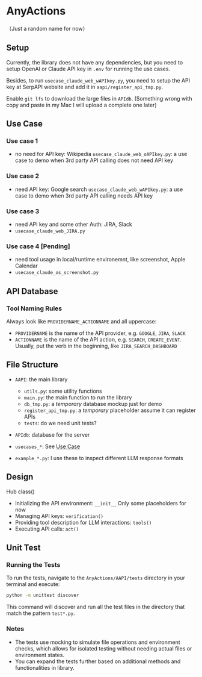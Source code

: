 # AnyActions
（Just a random name for now）

## Setup
Currently, the library does not have any dependencies, but you need to setup OpenAI or Claude API key in `.env` for running the use cases.

Besides, to run `usecase_claude_web_wAPIkey.py`, you need to setup the API key at SerpAPI website and add it in `aapi/register_api_tmp.py`.

Enable `git lfs` to download the large files in `APIdb`. (Something wrong with copy and paste in my Mac I will upload a complete one later)


## Use Case

### Use case 1
- no need for API key: Wikipedia
`usecase_claude_web_oAPIkey.py`: a use case to demo when 3rd party API calling does not need API key

### Use case 2
- need API key: Google search
`usecase_claude_web_wAPIkey.py`: a use case to demo when 3rd party API calling needs API key
  
### Use case 3 
- need API key and some other Auth: JIRA, Slack
- `usecase_claude_web_JIRA.py`

### Use case 4 [Pending]
- need tool usage in local/runtime environemnt, like screenshot, Apple Calendar
- `usecase_claude_os_screenshot.py`


## API Database

### Tool Naming Rules
Always look like `PROVIDERNAME_ACTIONNAME` and all uppercase:
- `PROVIDERNAME` is the name of the API provider, e.g. `GOOGLE`, `JIRA`, `SLACK`
- `ACTIONNAME` is the name of the API action, e.g. `SEARCH`, `CREATE_EVENT`. Usually, put the verb in the beginning, like `JIRA_SEARCH_DASHBOARD`


## File Structure

- `AAPI`: the main library
  - `utils.py`: some utility functions
  - `main.py`: the main function to run the library
  - `db_tmp.py`: a *temporary* database mockup just for demo
  - `register_api_tmp.py`: a *temporary* placeholder assume it can register APIs
  - `tests`: do we need unit tests?
  
- `APIdb`: database for the server
  
- `usecases_*`: See [Use Case](#use-case)
  
- `example_*.py`: I use these to inspect different LLM response formats


## Design

Hub class()

- Initializing the API environment: `__init__` Only some placeholders for now
- Managing API keys: `verification()`
- Providing tool description for LLM interactions: `tools()`
- Executing API calls: `act()`



## Unit Test

### Running the Tests
To run the tests, navigate to the `AnyActions/AAPI/tests` directory in your terminal and execute:
```bash
python -m unittest discover
```

This command will discover and run all the test files in the directory that match the pattern `test*.py`.

### Notes
- The tests use mocking to simulate file operations and environment checks, which allows for isolated testing without needing actual files or environment states.
- You can expand the tests further based on additional methods and functionalities in library.